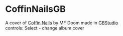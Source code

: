 # CoffinNailsGB  
A cover of [Coffin Nails](https://www.youtube.com/watch?v=sd-dK8OqtVU) by MF Doom made in [GBStudio](https://www.gbstudio.dev)  
controls: Select - change album cover  
